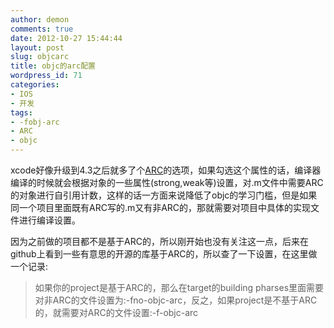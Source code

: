 ```yaml
---
author: demon
comments: true
date: 2012-10-27 15:44:44
layout: post
slug: objcarc
title: objc的arc配置
wordpress_id: 71
categories:
- IOS
- 开发
tags:
- -fobj-arc
- ARC
- objc
---
```


xcode好像升级到4.3之后就多了个[ARC](http://clang.llvm.org/docs/AutomaticReferenceCounting.html)的选项，如果勾选这个属性的话，编译器编译的时候就会根据对象的一些属性(strong,weak等)设置，对.m文件中需要ARC的对象进行自引用计数，这样的话一方面来说降低了objc的学习门槛，但是如果同一个项目里面既有ARC写的.m又有非ARC的，那就需要对项目中具体的实现文件进行编译设置。

因为之前做的项目都不是基于ARC的，所以刚开始也没有关注这一点，后来在github上看到一些有意思的开源的库基于ARC的，所以查了一下设置，在这里做一个记录:

>	如果你的project是基于ARC的，那么在target的building pharses里面需要对非ARC的文件设置为:-fno-objc-arc，反之，如果project是不基于ARC的，就需要对ARC的文件设置:-f-objc-arc


